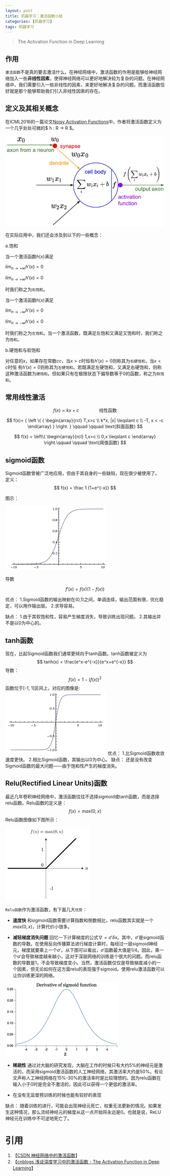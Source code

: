 ```yaml
---
layout: post
title: 机器学习：激活函数小结
categories: [机器学习]
tags: 机器学习
---
```


> The Activation Function in Deep Learning

## 作用

`激活函数`不是真的要去激活什么。在神经网络中，激活函数的作用是能够给神经网络加入一些**非线性因素**，使得神经网络可以更好地解决较为复杂的问题。在神经网络中，我们需要引入一些非线性的因素，来更好地解决复杂的问题。而激活函数恰好就是那个能够帮助我们引入非线性因素的存在。

<!--![](../images/posts/2017/activator-1.png)

![](../images/posts/2017/activator-2.png)-->

## 定义及其相关概念

在ICML2016的一篇论文[Noisy Activation Functions](https://arxiv.org/pdf/1603.00391v3.pdf)中，作者将激活函数定义为一个几乎处处可微的$ h : R → R $。

![](../images/posts/2017/activator-3.jpg)

在实际应用中，我们还会涉及到以下的一些概念：

a.饱和

当一个激活函数$h(x)$满足

$lim_{n\to+\infty}h′(x)=0$

$lim_{n\to+\infty}h′(x)=0$

时我们称之为`右饱和`。

当一个激活函数$h(x)$满足

$lim_{n\to-\infty}h′(x)=0$

$lim_{n\to-\infty}h′(x)=0$

时我们称之为`左饱和`。当一个激活函数，既满足左饱和又满足又饱和时，我们称之为`饱和`。

b.硬饱和与软饱和

对任意的$x$，如果存在常数$cc$，当$x>c$时恒有$h′(x)=0$则称其为`右硬饱和`，当$x<c$时恒 有$h′(x)=0$则称其为`左硬饱和`。若既满足左硬饱和，又满足右硬饱和，则称这种激活函数为`硬饱和`。但如果只有在极限状态下偏导数等于0的函数，称之为`软饱和`。

## 常用线性激活

$$ f(x)=kx+c\qquad \qquad \text{线性函数} $$

$$
f(x)= { \left \{ { \begin{array}{rcl} T,x>c \\ k*x, |x| \leqslant c   \\ -T, x < -c \end{array} } \right. } \qquad \qquad  \text{斜面函数}
$$

$$
f(x) = \left\{ \begin{array}{rcl} 1,x>c \\ 0,x \leqslant c \end{array} \right.\qquad  \qquad \text{阈值函数}
$$

## sigmoid函数

Sigmoid函数曾被广泛地应用，但由于其自身的一些缺陷，现在很少被使用了。
定义：
$$
f(x) = \frac 1 {1+e^{-x}}
$$

图示：

![](../images/posts/2017/act-4.jpg)

导数	

$$f'(x)=f(x)(1-f(x))$$

优点：
1.Sigmoid函数的输出映射在(0,1)之间，单调连续，输出范围有限，优化稳定，可以用作输出层。
2.求导容易。

缺点：
1.由于其软饱和性，容易产生梯度消失，导致训练出现问题。
2.其输出并不是以0为中心的。

## tanh函数
现在，比起Sigmoid函数我们通常更倾向于tanh函数。tanh函数被定义为
$$
tanh(x) = \frac{e^x-e^{-x}}{e^x+e^{-x}}
$$
导数：
$$
f(x) = 1 - (f(x))^2
$$
函数位于[-1, 1]区间上，对应的图像是:
![](../images/posts/2017/act-5.jpg)
优点：
1.比Sigmoid函数收敛速度更快。
2.相比Sigmoid函数，其输出以0为中心。
缺点：
还是没有改变Sigmoid函数的最大问题——由于饱和性产生的梯度消失。

## Relu(Rectified Linear Units)函数

最近几年卷积神经网络中，激活函数往往不选择sigmoid或tanh函数，而是选择relu函数。Relu函数的定义是：
$$
f(x) = max(0,x)
$$
Relu函数图像如下图所示：

![](../images/posts/2017/act-6.png)

`Relu函数`作为激活函数，有下面几大`优势`：

- **速度快** 和sigmoid函数需要计算指数和倒数相比，relu函数其实就是一个$max(0,x)$，计算代价小很多。

- **减轻梯度消失问题** 回忆一下计算梯度的公式$\nabla=\sigma'\delta x$。其中，$\sigma'$是sigmoid函数的导数。在使用反向传播算法进行梯度计算时，每经过一层sigmoid神经元，梯度就要乘上一个$\sigma'$。从下图可以看出，$\sigma'$函数最大值是1/4。因此，乘一个$\sigma'$会导致梯度越来越小，这对于深层网络的训练是个很大的问题。而relu函数的导数是1，不会导致梯度变小。当然，激活函数仅仅是导致梯度减小的一个因素，但无论如何在这方面relu的表现强于sigmoid。使用relu激活函数可以让你训练更深的网络。

![](../images/posts/2017/act-7.png)

- **稀疏性** 通过对大脑的研究发现，大脑在工作的时候只有大约5%的神经元是激活的，而采用sigmoid激活函数的人工神经网络，其激活率大约是50%。有论文声称人工神经网络在15%-30%的激活率时是比较理想的。因为relu函数在输入小于0时是完全不激活的，因此可以获得一个更低的激活率。

- 在没有无监督预训练的时候也能有较好的表现

缺点：
随着训练的进行，可能会出现神经元死亡，权重无法更新的情况。如果发生这种情况，那么流经神经元的梯度从这一点开始将永远是0。也就是说，ReLU神经元在训练中不可逆地死亡了。

# 引用

1. 【[CSDN 神经网络中的激活函数](http://blog.csdn.net/losteng/article/details/50833861)】
2. 【[cnblogs 浅谈深度学习中的激活函数 - The Activation Function in Deep Learning](http://www.cnblogs.com/rgvb178/p/6055213.html)】